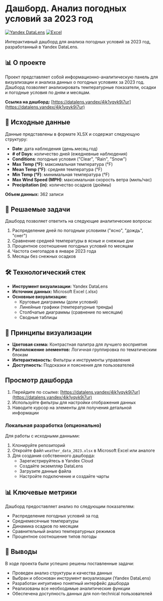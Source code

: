 # Дашборд. Анализ погодных условий за 2023 год

[![Yandex DataLens](https://img.shields.io/badge/Yandex_DataLens-FFCC00?style=for-the-badge&logo=yandex&logoColor=000)](https://cloud.yandex.ru/services/datalens)
[![Excel](https://img.shields.io/badge/Microsoft_Excel-217346?style=for-the-badge&logo=microsoftexcel&logoColor=white)](https://www.microsoft.com/excel)

Интерактивный дашборд для анализа погодных условий за 2023 год, разработанный в Yandex DataLens.

## 📊 О проекте

Проект представляет собой информационно-аналитическую панель для визуализации и анализа данных о погодных условиях за 2023 год. Дашборд позволяет анализировать температурные показатели, осадки и погодные условия по дням и месяцам.

**Ссылка на дашборд:** [https://datalens.yandex/4jk1yqyk9i7ur](https://datalens.yandex/4jk1yqyk9i7ur)

## 📁 Исходные данные

Данные представлены в формате XLSX и содержат следующую структуру:

- **Date**: дата наблюдения (день.месяц.год)
- **# of Days**: количество дней (ежедневные наблюдения)
- **Conditions**: погодные условия ("Clear", "Rain", "Snow")
- **Max Temp (°F)**: максимальная температура (°F)
- **Mean Temp (°F)**: средняя температура (°F)
- **Min Temp (°F)**: минимальная температура (°F)
- **Max Wind Speed (MPH)**: максимальная скорость ветра (миль/час)
- **Precipitation (in)**: количество осадков (дюймы)

**Объем данных:** 362 записи

## 🎯 Решаемые задачи

Дашборд позволяет ответить на следующие аналитические вопросы:

1. Распределение дней по погодным условиям ("ясно", "дождь", "снег")
2. Сравнение средней температуры в ясные и снежные дни
3. Процентное соотношение погодных условий по месяцам
4. Частота снегопадов в январе 2023 года
5. Месяцы без снежных осадков

## 🛠️ Технологический стек

- **Инструмент визуализации:** Yandex DataLens
- **Источник данных:** Microsoft Excel (.xlsx)
- **Основные визуализации:**
  - Круговые диаграммы (доли условий)
  - Линейные графики (температурные тренды)
  - Столбчатые диаграммы (сравнение по месяцам)
  - Сводные таблицы

## 🎨 Принципы визуализации

- **Цветовая схема:** Контрастная палитра для лучшего восприятия
- **Расположение элементов:** Логичная группировка по тематическим блокам
- **Интерактивность:** Фильтры и инструменты управления
- **Доступность:** Подсказки и пояснения для пользователей



## Просмотр дашборда

1. Перейдите по ссылке: [https://datalens.yandex/4jk1yqyk9i7ur](https://datalens.yandex/4jk1yqyk9i7ur)
2. Используйте фильтры для настройки отображения данных
3. Наводите курсор на элементы для получения детальной информации

### Локальная разработка (опционально)

Для работы с исходными данными:

1. Клонируйте репозиторий
2. Откройте файл `weather_data_2023.xlsx` в Microsoft Excel или аналоге
3. Для создания собственного дашборда:
   - Зарегистрируйтесь в Yandex Cloud
   - Создайте экземпляр DataLens
   - Загрузите данные файла
   - Настройте подключение и создайте чарты

## 📊 Ключевые метрики

Дашборд предоставляет анализ по следующим показателям:

- Распределение погодных условий за год
- Среднемесячные температуры
- Динамика осадков по месяцам
- Сравнительный анализ температурных режимов
- Процентное соотношение типов погоды

## 📝 Выводы

В ходе проекта были успешно решены поставленные задачи:
- Проведен анализ структуры и качества данных
- Выбран и обоснован инструмент визуализации (Yandex DataLens)
- Разработан интуитивно понятный интерфейс дашборда
- Реализованы все необходимые аналитические функции
- Обеспечена доступность данных для non-technical пользователей
